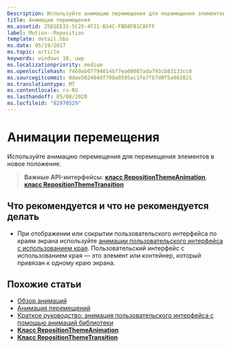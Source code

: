 ```yaml
---
Description: Используйте анимацию перемещения для перемещения элементов в новое положение.
title: Анимации перемещения
ms.assetid: 25D1EE31-5C25-4F21-B34C-FBD8FB1C8FFF
label: Motion--Reposition
template: detail.hbs
ms.date: 05/19/2017
ms.topic: article
keywords: windows 10, uwp
ms.localizationpriority: medium
ms.openlocfilehash: f469ab07794014b77ea08087ada793cb83133cc8
ms.sourcegitcommit: 0dee502484df798a0595ac1fe7fb7d0f5a982821
ms.translationtype: MT
ms.contentlocale: ru-RU
ms.lasthandoff: 05/08/2020
ms.locfileid: "82970529"
---
```

# <a name="reposition-animations"></a>Анимации перемещения



Используйте анимацию перемещения для перемещения элементов в новое положение.

> **Важные API-интерфейсы**: [**класс RepositionThemeAnimation**](https://docs.microsoft.com/uwp/api/Windows.UI.Xaml.Media.Animation.RepositionThemeAnimation), [**класс RepositionThemeTransition**](https://docs.microsoft.com/uwp/api/Windows.UI.Xaml.Media.Animation.RepositionThemeTransition)

## <a name="dos-and-donts"></a>Что рекомендуется и что не рекомендуется делать


-   При отображении или сокрытии пользовательского интерфейса по краям экрана используйте [анимации пользовательского интерфейса с использованием края](motion-edgebased.md). Пользовательский интерфейс с использованием края — это элемент или контейнер, который привязан к одному краю экрана.


## <a name="related-articles"></a>Похожие статьи

* [Обзор анимаций](https://docs.microsoft.com/windows/uwp/graphics/animations-overview)
* [Анимация перемещений](https://docs.microsoft.com/previous-versions/windows/apps/jj649434(v=win.10))
* [Краткое руководство: анимация пользовательского интерфейса с помощью анимаций библиотеки](https://docs.microsoft.com/previous-versions/windows/apps/hh452703(v=win.10))
* [**Класс RepositionThemeAnimation**](https://docs.microsoft.com/uwp/api/Windows.UI.Xaml.Media.Animation.RepositionThemeAnimation)
* [**Класс RepositionThemeTransition**](https://docs.microsoft.com/uwp/api/Windows.UI.Xaml.Media.Animation.RepositionThemeTransition)


 




